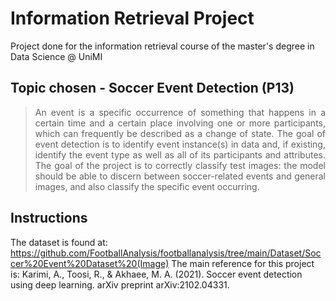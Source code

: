 # Information Retrieval Project

Project done for the information retrieval course of the master's degree in Data Science @ UniMI

## Topic chosen - Soccer Event Detection (P13)

> <p align="justify"> An event is a specific occurrence of something that happens in a certain time and a certain place involving one or more participants, which can frequently be described as a change of state. The goal of event detection is to identify event instance(s) in data and, if existing, identify the event type as well as all of its participants and attributes. The goal of the project is to correctly classify test images: the model should be able to discern between soccer-related events and general images, and also classify the specific event occurring.</p>

## Instructions

The dataset is found at: https://github.com/FootballAnalysis/footballanalysis/tree/main/Dataset/Soccer%20Event%20Dataset%20(Image)
The main reference for this project is: Karimi, A., Toosi, R., & Akhaee, M. A. (2021). Soccer event detection using deep learning. arXiv preprint arXiv:2102.04331.
